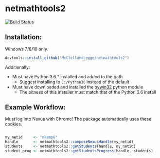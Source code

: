 # netmathtools2

[![Build Status](https://travis-ci.org/McClellandLegge/netmathtools2.svg?branch=master)](https://travis-ci.org/McClellandLegge/netmathtools2)

## Installation:

Windows 7/8/10 only.

```R
devtools::install_github("McClellandLegge/netmathtools2")
```

Additionally:

* Must have Python 3.6.* installed and added to the path
    * Suggest installing to `C:/Python36` instead of the default 
* Must have downloaded and installed the [pywin32](https://sourceforge.net/projects/pywin32/) python module
    * The bitness of this installer must match that of the Python 3.6 install
   
## Example Workflow:

Must log into Nexus with Chrome! The package automatically uses these cookies.

```R

my_netid     <- "mkemp6"
handle       <- netmathtools2::composeNexusHandle(my_netid)
students     <- netmathtools2::getStudents(handle, my_netid)
student_prog <- netmathtools2::getStudentsProgress(handle, students)

```

